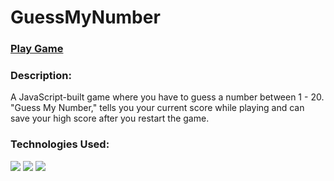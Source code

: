 # GuessMyNumber

### <a href="https://guessmynumbers.netlify.app/" target = "_blank">Play Game</a>

### Description:
A JavaScript-built game where you have to guess a number between 1 - 20. "Guess My Number," tells you your current score while playing and can save your high score after you restart the game.

### Technologies Used:
<img src="https://img.shields.io/badge/HTML5-E34F26?style=for-the-badge&logo=html5&logoColor=white" />  <img src="https://img.shields.io/badge/CSS3-1572B6?style=for-the-badge&logo=css3&logoColor=white" />  <img src="https://img.shields.io/badge/JavaScript-F7DF1E?style=for-the-badge&logo=javascript&logoColor=black" />
